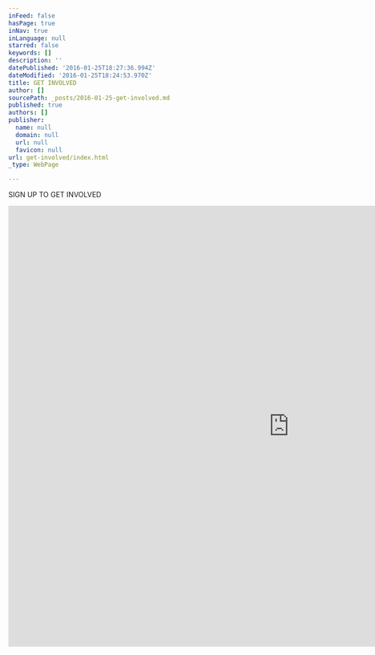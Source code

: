 ```yaml
---
inFeed: false
hasPage: true
inNav: true
inLanguage: null
starred: false
keywords: []
description: ''
datePublished: '2016-01-25T18:27:36.994Z'
dateModified: '2016-01-25T18:24:53.970Z'
title: GET INVOLVED
author: []
sourcePath: _posts/2016-01-25-get-involved.md
published: true
authors: []
publisher:
  name: null
  domain: null
  url: null
  favicon: null
url: get-involved/index.html
_type: WebPage

---
```

SIGN UP TO GET INVOLVED

<iframe src="https://docs.google.com/forms/d/1yLXmGs9a5ITaBweEUg9HMJUGyCnlVcT3qpqyY_1zlUE/viewform?embedded=true" width="1120" height="880" frameborder="0" style=""></iframe>